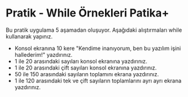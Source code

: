# Pratik - While Örnekleri Patika+
Bu pratik uygulama 5 aşamadan oluşuyor. Aşağıdaki alıştırmaları while kullanarak yapınız.
- Konsol ekranına 10 kere "Kendime inanıyorum, ben bu yazılım işini hallederim!" yazdırınız.
- 1 ile 20 arasındaki sayıları konsol ekranına yazdırınız.
- 1 ile 20 arasındaki çift sayıları konsol ekranına yazdırınız.
- 50 ile 150 arasındaki sayıların toplamını ekrana yazdırınız.
- 1 ile 120 arasındaki tek ve çift sayıların toplamlarını ayrı ayrı ekrana yazdırınız.
